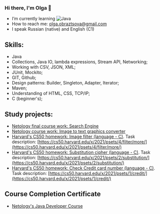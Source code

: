 ### Hi there, I'm Olga 👋

- I’m currently learning ![Java](https://img.shields.io/badge/java-%23ED8B00.svg?style=for-the-badge&logo=java&logoColor=white)
- How to reach me: olga.obraztsova@gmail.com
- I speak Russian (native) and English (C1)


## Skills:
- Java
- Collections, Java IO, lambda expressions, Stream API, Networking;
- Working with CSV, JSON, XML;
- JUnit, Mockito;
- GIT, Github;
- Design patterns: Builder, Singleton, Adapter, Iterator;
- Maven;
- Understanding of HTML, CSS, TCP/IP;
- C (beginner's);

## Study projects:
- [Netology final course work: Search Engine](https://github.com/olgaobraztsova/pcs-jd-diplom)
- [Netology course work: Image to text graphics converter](https://github.com/olgaobraztsova/text-graphics)
- [Harvard's CS50 homework: Image filter (language - C)](https://github.com/me50/olgaobraztsova/tree/cs50/problems/2021/x/filter/more). Task description: [https://cs50.harvard.edu/x/2021/psets/4/filter/more/](https://cs50.harvard.edu/x/2021/psets/4/filter/more/)
- [Harvard's CS50 homework: Substitution cipher (language - C)](https://github.com/me50/olgaobraztsova/blob/cs50/problems/2021/x/substitution/substitution.c). Task description: [https://cs50.harvard.edu/x/2021/psets/2/substitution/](https://cs50.harvard.edu/x/2021/psets/2/substitution/)
- [Harvard's CS50 homework: Check Credit card number (language - C)](https://github.com/me50/olgaobraztsova/blob/cs50/problems/2021/x/credit/credit.c). Task description: [https://cs50.harvard.edu/x/2021/psets/1/credit/](https://cs50.harvard.edu/x/2021/psets/1/credit/)



## Course Completion Certificate
- [Netology's Java Developer Course](https://github.com/olgaobraztsova/olgaobraztsova/blob/main/certificate.pdf)


<!--
**olgaobraztsova/olgaobraztsova** is a ✨ _special_ ✨ repository because its `README.md` (this file) appears on your GitHub profile.

Here are some ideas to get you started:

- 🔭 I’m currently working on ...
- 🌱 I’m currently learning ...
- 👯 I’m looking to collaborate on ...
- 🤔 I’m looking for help with ...
- 💬 Ask me about ...
- 📫 How to reach me: ...
- 😄 Pronouns: ...
- ⚡ Fun fact: ...
-->
